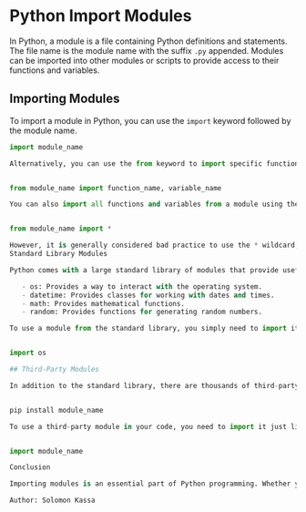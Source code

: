 # Python Import Modules

In Python, a module is a file containing Python definitions and statements. The file name is the module name with the suffix `.py` appended. Modules can be imported into other modules or scripts to provide access to their functions and variables.

## Importing Modules

To import a module in Python, you can use the `import` keyword followed by the module name.

```python
import module_name

Alternatively, you can use the from keyword to import specific functions or variables from a module.


from module_name import function_name, variable_name

You can also import all functions and variables from a module using the * wildcard.


from module_name import *

However, it is generally considered bad practice to use the * wildcard, as it can lead to naming conflicts and make your code harder to read and debug.
Standard Library Modules

Python comes with a large standard library of modules that provide useful functions and tools for a wide range of tasks. Some commonly used standard library modules include:

   - os: Provides a way to interact with the operating system.
   - datetime: Provides classes for working with dates and times.
   - math: Provides mathematical functions.
   - random: Provides functions for generating random numbers.

To use a module from the standard library, you simply need to import it as you would any other module.


import os

## Third-Party Modules

In addition to the standard library, there are thousands of third-party modules available for Python that provide additional functionality. These modules can be installed using a package manager such as pip.


pip install module_name

To use a third-party module in your code, you need to import it just like you would any other module.


import module_name

Conclusion

Importing modules is an essential part of Python programming. Whether you are using the standard library or a third-party module, importing allows you to reuse code and build more complex programs with less effort.

Author: Solomon Kassa
